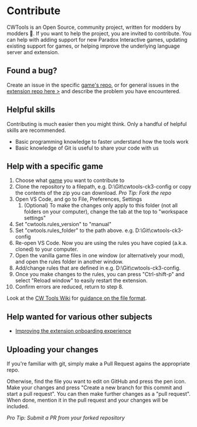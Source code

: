 # Contribute

CWTools is an Open Source, community project, written for modders by modders 🙂. If you want to help the project, you are invited to contribute. You can help with adding support for new Paradox Interactive games, updating existing support for games, or helping improve the underlying language server and extension.

## Found a bug?

Create an issue in the specific [game's repo](./projects), or for general issues in the [extension repo here >](https://github.com/cwtools/cwtools-vscode/issues) and describe the problem you have encountered.

## Helpful skills

Contributing is much easier then you might think. Only a handful of helpful skills are recommended.

* Basic programming knowledge to faster understand how the tools work
* Basic knowledge of Git is useful to share your code with us

## Help with a specific game

1. Choose what [game](./projects) you want to contribute to
2. Clone the repository to a filepath, e.g. D:\Git\cwtools-ck3-config or copy the contents of the zip you can download. *Pro Tip: Fork the repo*
3. Open VS Code, and go to File, Preferences, Settings
    1. (Optional) To make the changes only apply to this folder (not all folders on your computer), change the tab at the top to "workspace settings"
4. Set "cwtools.rules_version" to "manual"
5. Set "cwtools.rules_folder" to the path above. e.g. D:\Git\cwtools-ck3-config
6. Re-open VS Code. Now you are using the rules you have copied (a.k.a. cloned) to your computer.
7. Open the vanilla game files in one window (or alternatively your mod), and open the rules folder in another window.
8. Add/change rules that are defined in e.g. D:\Git\cwtools-ck3-config.
9. Once you make changes to the rules, you can press "Ctrl-shift-p" and select "Reload window" to easily restart the extension.
10. Confirm errors are reduced, return to step 8.

Look at the [CW Tools Wiki](https://github.com/cwtools/cwtools/wiki) for [guidance on the file format](https://github.com/tboby/cwtools/wiki/.cwt-config-file-guidance).

## Help wanted for various other subjects

* [Improving the extension onboarding experience](https://github.com/cwtools/cwtools-vscode/issues/36)

## Uploading your changes
If you're familiar with git, simply make a Pull Request agains the appropriate repo.

Otherwise, find the file you want to edit on GitHub and press the pen icon. Make your changes and press "Create a new branch for this commit and start a pull request". You can then make further changes as a "pull request". When done, mention it in the pull request and your changes will be included.

*Pro Tip: Submit a PR from your forked repository*